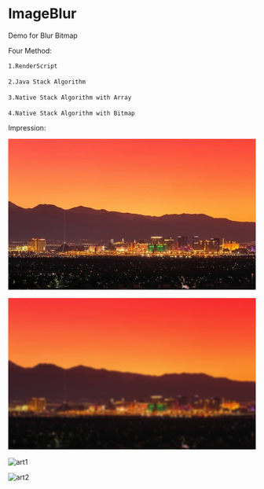 ImageBlur
=========

Demo for Blur Bitmap 

Four Method:

    1.RenderScript
    
    2.Java Stack Algorithm
    
    3.Native Stack Algorithm with Array
    
    4.Native Stack Algorithm with Bitmap


Impression:

![art1](https://github.com/Ryfthink/ImageBlur/blob/master/arts/snipper.jpg)

![art2](https://github.com/Ryfthink/ImageBlur/blob/master/arts/snipper_blured.png)

![art1](https://github.com/Ryfthink/ImageBlur/tree/master/arts/snipper.jpg)

![art2](https://github.com/Ryfthink/ImageBlur/tree/master/arts/snipper_blured.png)
